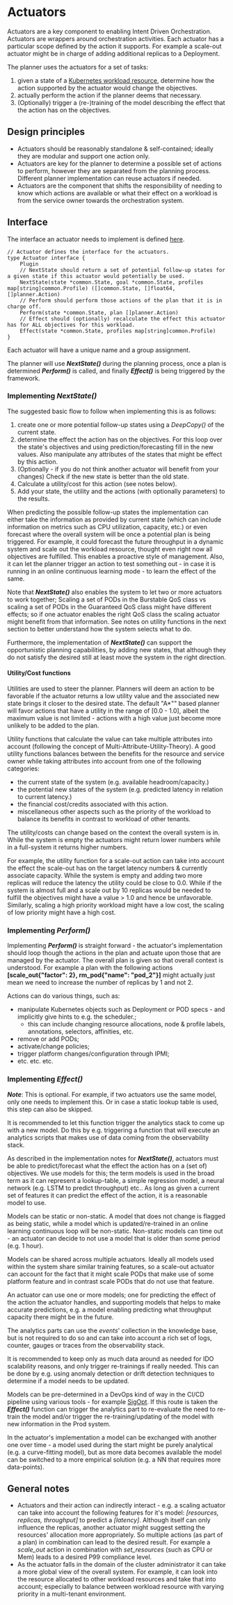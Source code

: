 # Actuators

Actuators are a key component to enabling Intent Driven Orchestration. Actuators are wrappers around orchestration
activities. Each actuator has a particular scope defined by the action it supports. For example a scale-out actuator
might be in charge of adding additional replicas to a Deployment.

The planner uses the actuators for a set of tasks:

1. given a state of
   a [Kubernetes workload resource](https://kubernetes.io/docs/reference/kubernetes-api/workload-resources/), determine
   how the action supported by the actuator would change the objectives.
2. actually perform the action if the planner deems that necessary.
3. (Optionally) trigger a (re-)training of the model describing the effect that the action has on the objectives.

## Design principles

* Actuators should be reasonably standalone & self-contained; ideally they are modular and support one action only.
* Actuators are key for the planner to determine a possible set of actions to perform, however they are separated from
  the planning process. Different planner implementation can reuse actuators if needed.
* Actuators are the component that shifts the responsibility of needing to know which actions are available or what
  their effect on a workload is from the service owner towards the orchestration system.

## Interface

The interface an actuator needs to implement is defined [here](../pkg/planner/actuators/types.go).

    // Actuator defines the interface for the actuators.
    type Actuator interface {
        Plugin
        // NextState should return a set of potential follow-up states for a given state if this actuator would potentially be used.
        NextState(state *common.State, goal *common.State, profiles map[string]common.Profile) ([]common.State, []float64, []planner.Action)
        // Perform should perform those actions of the plan that it is in charge off.
        Perform(state *common.State, plan []planner.Action)
        // Effect should (optionally) recalculate the effect this actuator has for ALL objectives for this workload.
        Effect(state *common.State, profiles map[string]common.Profile)
    }

Each actuator will have a unique name and a group assignment.

The planner will use ***NextState()*** during the planning process, once a plan is determined ***Perform()*** is called,
and finally ***Effect()*** is being triggered by the framework.

### Implementing ***NextState()***

The suggested basic flow to follow when implementing this is as follows:

1. create one or more potential follow-up states using a *DeepCopy()* of the current state.
2. determine the effect the action has on the objectives. For this loop over the state's objectives and using
   prediction/forecasting fill in the new values. Also manipulate any attributes of the states that might be effect by
   this action.
3. (Optionally - if you do not think another actuator will benefit from your changes) Check if the new state is better
   than the old state.
4. Calculate a utility/cost for this action (see notes below).
5. Add your state, the utility and the actions (with optionally parameters) to the results.

When predicting the possible follow-up states the implementation can either take the information as provided by current
state (which can include information on metrics such as CPU utilization, capacity, etc.) or even forecast where the
overall system will be once a potential plan is being triggered. For example, it could forecast the future throughput in
a dynamic system and scale out the workload resource, thought even right now all objectives are fulfilled. This enables
a proactive style of management. Also, it can let the planner trigger an action to test something out - in case it is
running in an online continuous learning mode - to learn the effect of the same.

Note that ***NextState()*** also enables the system to let two or more actuators to work together; Scaling a set of PODs
in the Burstable QoS class vs scaling a set of PODs in the Guaranteed QoS class might have different effects; so if one
actuator enables the right QoS class the scaling actuator might benefit from that information. See notes on utility
functions in the next section to better understand how the system selects what to do.

Furthermore, the implementation of ***NextState()*** can support the opportunistic planning capabilities, by adding new
states, that although they do not satisfy the desired still at least move the system in the right direction.

#### Utility/Cost functions

Utilities are used to steer the planner. Planners will deem an action to be favorable if the actuator returns a low
utility value and the associated new state brings it closer to the desired state. The default "A*"" based planner
will favor actions that have a utility in the range of [0.0 - 1.0], albeit the maximum value is not limited - actions
with a high value just become more unlikely to be added to the plan.

Utility functions that calculate the value can take multiple attributes into account (following the concept of
Multi-Attribute-Utility-Theory). A good utility functions balances between the benefits for the resource and service
owner while taking attributes into account from one of the following categories:

* the current state of the system (e.g. available headroom/capacity.)
* the potential new states of the system (e.g. predicted latency in relation to current latency.)
* the financial cost/credits associated with this action.
* miscellaneous other aspects such as the priority of the workload to balance its benefits in contrast to workload of
  other tenants.

The utility/costs can change based on the context the overall system is in. While the system is empty the actuators
might return lower numbers while in a full-system it returns higher numbers.

For example, the utility function for a scale-out action can take into account the effect the scale-out has on the
target latency numbers & currently associate capacity. While the system is empty and adding two more replicas will
reduce the latency the utility could be close to 0.0. While if the system is almost full and a scale out by 10 replicas
would be needed to fulfill the objectives might have a value > 1.0 and hence be unfavorable. Similarly, scaling a
high priority workload might have a low cost, the scaling of low priority might have a high cost.

### Implementing ***Perform()***

Implementing ***Perform()*** is straight forward - the actuator's implementation should loop though the actions in the
plan and actuate upon those that are managed by the actuator. The overall plan is given so that overall context is
understood. For example a plan with the following actions **[scale_out{"factor": 2}, rm_pod{"name": "pod_2"}]** might
actually just mean we need to increase the number of replicas by 1 and not 2.

Actions can do various things, such as:

* manipulate Kubernetes objects such as Deployment or POD specs - and implicitly give hints to e.g. the scheduler.;
    * this can include changing resource allocations, node & profile labels, annotations, selectors, affinities, etc.
* remove or add PODs;
* activate/change policies;
* trigger platform changes/configuration through IPMI;
* etc. etc. etc.

### Implementing ***Effect()***

***Note***: This is optional. For example, if two actuators use the same model, only one needs to implement this. Or in
case a static lookup table is used, this step can also be skipped.

It is recommended to let this function trigger the analytics stack to come up with a new model. Do this by e.g.
triggering a function that will execute an analytics scripts that makes use of data coming from the observability stack.

As described in the implementation notes for ***NextState()***, actuators must be able to predict/forecast what the
effect the action has on a (set of) objectives. We use models for this; the term models is used in the broad term as it
can represent a lookup-table, a simple regression model, a neural network (e.g. LSTM to predict throughput) etc.. As
long as given a current set of features it can predict the effect of the action, it is a reasonable model to use.

Models can be static or non-static. A model that does not change is flagged as being static, while a model which is
updated/re-trained in an online learning continuous loop will be non-static. Non-static models can time out - an
actuator can decide to not use a model that is older than some period (e.g. 1 hour).

Models can be shared across multiple actuators. Ideally all models used within the system share similar training
features, so a scale-out actuator can account for the fact that it might scale PODs that make use of some platform
feature and in contrast scale PODs that do not use that feature.

An actuator can use one or more models; one for predicting the effect of the action the actuator handles, and supporting
models that helps to make accurate predictions, e.g. a model enabling predicting what throughput capacity there might
be in the future.

The analytics parts can use the *events*' collection in the knowledge base, but is not required to do so and can take
into account a rich set of logs, counter, gauges or traces from the observability stack.

It is recommended to keep only as much data around as needed for IDO scalability reasons, and only trigger re-trainings
if really needed. This can be done by e.g. using anomaly detection or drift detection techniques to determine if a model
needs to be updated.

Models can be pre-determined in a DevOps kind of way in the CI/CD pipeline using various tools - for example
[SigOpt](https://sigopt.com/). If this route is taken the ***Effect()*** function can trigger the analytics part to
re-evaluate the need to re-train the model and/or trigger the re-training/updating of the model with new information in
the Prod system.

In the actuator's implementation a model can be exchanged with another one over time - a model used during the start
might be purely analytical (e.g. a curve-fitting model), but as more data becomes available the model can be switched to
a more empirical solution (e.g. a NN that requires more data-points).

## General notes

* Actuators and their action can indirectly interact - e.g. a scaling actuator can take into account the following
  features for it's model: *[resources, replicas, throughput]* to predict a *[latency]*. Although itself can only
  influence the replicas, another actuator might suggest setting the resources' allocation more appropriately. So
  multiple actions (as part of a plan) in combination can lead to the desired result. For example a *scale_out* action
  in combination with *set_resources* (such as CPU or Mem) leads to a desired P99 compliance level.
* As the actuator falls in the domain of the cluster administrator it can take a more global view of the overall system.
  For example, it can look into the resource allocated to other workload resources and take that into account;
  especially to balance between workload resource with varying priority in a multi-tenant environment.
